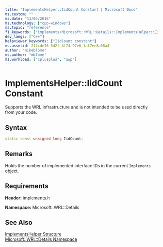```yaml
---
title: "ImplementsHelper::IidCount Constant | Microsoft Docs"
ms.custom: ""
ms.date: "11/04/2016"
ms.technology: ["cpp-windows"]
ms.topic: "reference"
f1_keywords: ["implements/Microsoft::WRL::Details::ImplementsHelper::IidCount"]
dev_langs: ["C++"]
helpviewer_keywords: ["IidCount constant"]
ms.assetid: 214cde76-8d2f-4f74-97e6-1af7ee8a08a4
author: "mikeblome"
ms.author: "mblome"
ms.workload: ["cplusplus", "uwp"]
---
```

# ImplementsHelper::IidCount Constant

Supports the WRL infrastructure and is not intended to be used directly from your code.

## Syntax

```cpp
static const unsigned long IidCount;
```

## Remarks

Holds the number of implemented interface IDs in the current `Implements` object.

## Requirements

**Header:** implements.h

**Namespace:** Microsoft::WRL::Details

## See Also

[ImplementsHelper Structure](../windows/implementshelper-structure.md)  
[Microsoft::WRL::Details Namespace](../windows/microsoft-wrl-details-namespace.md)